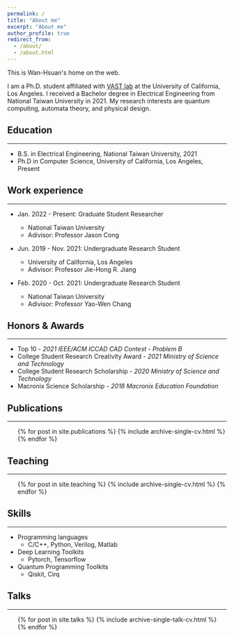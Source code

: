 ```yaml
---
permalink: /
title: "About me"
excerpt: "About me"
author_profile: true
redirect_from: 
  - /about/
  - /about.html
---
```


This is Wan-Hsuan's home on the web.

I am a Ph.D. student affiliated with [VAST lab](https://vast.cs.ucla.edu) at the University of California, Los Angeles. I received a Bachelor degree in Electrical Engineering from National Taiwan University in 2021. My research interests are quantum computing, automata theory, and physical design.



<!-- [PDF](/files/CHENCHIA_CV.pdf){: .btn} -->

## Education
---
* B.S. in Electrical Engineering, National Taiwan University, 2021
* Ph.D in Computer Science, University of California, Los Angeles, Present

## Work experience
---
* Jan. 2022 - Present: Graduate Student Researcher
  * National Taiwan University
  * Adivisor: Professor Jason Cong

* Jun. 2019 - Nov. 2021: Undergraduate Research Student
  * University of California, Los Angeles
  * Adivisor: Professor Jie-Hong R. Jiang

* Feb. 2020 - Oct. 2021: Undergraduate Research Student
  * National Taiwan University
  * Adivisor: Professor Yao-Wen Chang

## Honors & Awards
---
* Top 10 - *2021 IEEE/ACM ICCAD CAD Contest - Problem B*
* College Student Research Creativity Award - *2021 Ministry of Science and Technology*
* College Student Research Scholarship - *2020 Ministry of Science and Technology*
* Macronix Science Scholarship - *2018 Macronix Education Foundation*

## Publications
---
  <ul>{% for post in site.publications %}
    {% include archive-single-cv.html %}
  {% endfor %}</ul>

## Teaching
---
  <ul>{% for post in site.teaching %}
    {% include archive-single-cv.html %}
  {% endfor %}</ul>

## Skills
---
* Programming languages
  * C/C++, Python, Verilog, Matlab
* Deep Learning Toolkits 
  * Pytorch, Tensorflow
* Quantum Programming Toolkits
  * Qiskit, Cirq


## Talks
---
  <ul>{% for post in site.talks %}
    {% include archive-single-talk-cv.html %}
  {% endfor %}</ul>
  

  
<!-- Service and leadership
======
* Currently signed in to 43 different slack teams -->
